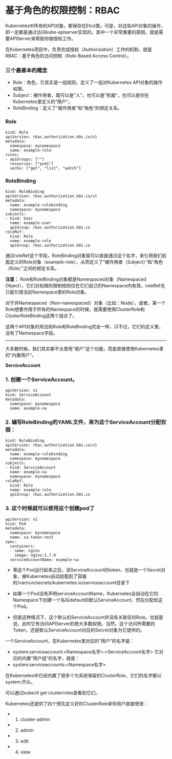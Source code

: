 # 基于角色的权限控制：RBAC

Kubernetes中所有的API对象，都保存在Etcd里。可是，对这些API对象的操作，却一定都是通过访问kube-apiserver实现的。其中一个非常重要的原因，就是需要APIServer来帮助你做授权工作。

在Kubernetes项目中，负责完成授权（Authorization）工作的机制，就是RBAC：基于角色的访问控制（Role-Based Access Control）。

### 三个最基本的概念
* Role：角色，它其实是一组规则，定义了一组对Kubernetes API对象的操作权限。
* Subject：被作用者，既可以是“人”，也可以是“机器”，也可以是你在Kubernetes里定义的“用户”。
* RoleBinding：定义了“被作用者”和“角色”的绑定关系。

### Role
```
kind: Role
apiVersion: rbac.authorization.k8s.io/v1
metadata:
  namespace: mynamespace
  name: example-role
rules:
- apiGroups: [""]
  resources: ["pods"]
  verbs: ["get", "list", "watch"]
```

### RoleBinding
```
kind: RoleBinding
apiVersion: rbac.authorization.k8s.io/v1
metadata:
  name: example-rolebinding
  namespace: mynamespace
subjects:
- kind: User
  name: example-user
  apiGroup: rbac.authorization.k8s.io
roleRef:
  kind: Role
  name: example-role
  apiGroup: rbac.authorization.k8s.io
```

通过roleRef这个字段，RoleBinding对象就可以直接通过这个名字，来引用我们前面定义的Role对象（example-role），从而定义了“被作用者（Subject）”和“角色（Role）”之间的绑定关系。

**注意：**
Role和RoleBinding对象都是Namespaced对象（Namespaced Object），它们对权限的限制规则仅在它们自己的Namespace内有效，roleRef也只能引用当前Namespace里的Role对象。

对于非Namespaced（Non-namespaced）对象（比如：Node），或者，某一个Role想要作用于所有的Namespace的时候，就需要使用ClusterRole和ClusterRoleBinding这两个组合了。

这两个API对象的用法和Role和RoleBinding完全一样，只不过，它们的定义里，没有了Namespace字段。


************************************

大多数时候，我们其实都不太使用“用户”这个功能，而是直接使用Kubernetes里的“内置用户”。

**ServiceAccount**

### 1. 创建一个ServiceAccount。
```
apiVersion: v1
kind: ServiceAccount
metadata:
  namespace: mynamespace
  name: example-sa
```
### 2. 编写RoleBinding的YAML文件，来为这个ServiceAccount分配权限：
```
kind: RoleBinding
apiVersion: rbac.authorization.k8s.io/v1
metadata:
  name: example-rolebinding
  namespace: mynamespace
subjects:
- kind: ServiceAccount
  name: example-sa
  namespace: mynamespace
roleRef:
  kind: Role
  name: example-role
  apiGroup: rbac.authorization.k8s.io
```

### 3. 这个时候就可以使用这个创建pod了
```
apiVersion: v1
kind: Pod
metadata:
  namespace: mynamespace
  name: sa-token-test
spec:
  containers:
  - name: nginx
    image: nginx:1.7.9
  serviceAccountName: example-sa
```

* 等这个Pod运行起来之后，该ServiceAccount的token，也就是一个Secret对象，被Kubernetes自动挂载到了容器的/var/run/secrets/kubernetes.io/serviceaccount目录下

* 如果一个Pod没有声明serviceAccountName，Kubernetes会自动在它的Namespace下创建一个名叫default的默认ServiceAccount，然后分配给这个Pod。

* 但是这种情况下，这个默认的ServiceAccount并没有关联任何Role。也就是说，此时它有访问APIServer的绝大多数权限。当然，这个访问所需要的Token，还是默认ServiceAccount对应的Secret对象为它提供的。


一个ServiceAccount，在Kubernetes里对应的“用户”的名字是：
* system:serviceaccount:<Namespace名字>:<ServiceAccount名字>
它对应的内置“用户组”的名字，就是：
* system:serviceaccounts:<Namespace名字>


在Kubernetes中已经内置了很多个为系统保留的ClusterRole，它们的名字都以system:开头。

可以通过kubectl get clusterroles查看到它们。

Kubernetes还提供了四个预先定义好的ClusterRole来供用户直接使用：
* 1. cluster-admin
* 2. admin
* 3. edit
* 4. view

